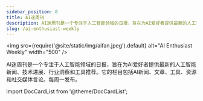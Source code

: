 ```yaml
---
sidebar_position: 8
title: AI迷周刊
description: AI迷周刊是一个专注于人工智能领域的日报，旨在为AI爱好者提供最新的人工智能新闻、技术进展、行业洞察和工具推荐。它的栏目包括AI新闻、文章、工具、资源和社交媒体言论。每周一发布。
slug: /ai-enthusiast-weekly
---
```


<img
src={require('@site/static/img/aifan.jpeg').default}
alt="AI Enthusiast Weekly"
width="500"
/>

AI迷周刊是一个专注于人工智能领域的日报，旨在为AI爱好者提供最新的人工智能新闻、技术进展、行业洞察和工具推荐。它的栏目包括AI新闻、文章、工具、资源和社交媒体言论。每周一发布。

import DocCardList from '@theme/DocCardList';

<DocCardList />